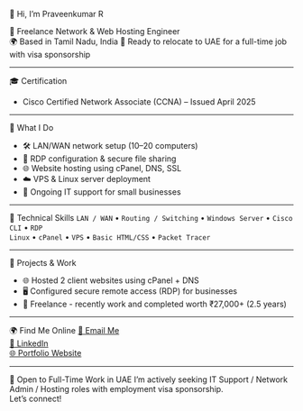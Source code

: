👋 Hi, I’m Praveenkumar R

💼 Freelance Network & Web Hosting Engineer  
🌍 Based in Tamil Nadu, India 
🚀 Ready to relocate to UAE for a full-time job with visa sponsorship

----------------------------------------------------------------------------------------------------

🎓 Certification
- Cisco Certified Network Associate (CCNA) – Issued April 2025
  
----------------------------------------------------------------------------------------------------

🧠 What I Do
- 🛠️ LAN/WAN network setup (10–20 computers)
- 🔐 RDP configuration & secure file sharing
- 🌐 Website hosting using cPanel, DNS, SSL
- ☁️ VPS & Linux server deployment
- 🧰 Ongoing IT support for small businesses

----------------------------------------------------------------------------------------------------

🔧 Technical Skills
`LAN / WAN` • `Routing / Switching` • `Windows Server` • `Cisco CLI` • `RDP`  
`Linux` • `cPanel` • `VPS` • `Basic HTML/CSS` • `Packet Tracer`

----------------------------------------------------------------------------------------------------

📂 Projects & Work
- 🌐 Hosted 2 client websites using cPanel + DNS
- 🖥️ Configured secure remote access (RDP) for businesses
- 💼 Freelance - recently work and completed worth ₹27,000+ (2.5 years)

----------------------------------------------------------------------------------------------------

🌍 Find Me Online
[📧 Email Me](mailto:praveenkumarcse2001@gmail.com)  
[🔗 LinkedIn](https://www.linkedin.com/in/YOUR-LINK)  
[🌐 Portfolio Website](https://YOUR-PORTFOLIO-LINK)

----------------------------------------------------------------------------------------------------

💼 Open to Full-Time Work in UAE
I’m actively seeking IT Support / Network Admin / Hosting roles with employment visa sponsorship.  
Let’s connect!
